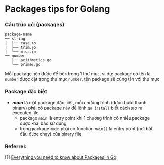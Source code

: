 # Packages tips for Golang

### Cấu trúc gói (packages)

```
package-name
── string
|  ├── case.go
|  ├── trim.go
|  └── misc.go
── number
   ├── arithmetics.go
   └── primes.go
```

Mỗi package nên được để bên trong 1 thư mục, ví dụ: package có tên là `number` được đặt trong thư mục `number`, tên package sẽ cùng tên với thư mục

### Package đặc biệt

- ***main*** là một package đặc biệt, mỗi chương trình (được build thành binary) phải có package này để  lệnh `go install` biết cách tạo ra executed file.
    + package `main` là entry point khi 1 chương trình có nhiều package được khai báo sử dụng
    + trong package `main` phải có function `main()` là entry point (nơi bắt đầu được chạy) của binary file.


### Referrel:
[1] [Everything you need to know about Packages in Go](https://medium.com/rungo/everything-you-need-to-know-about-packages-in-go-b8bac62b74cc)
